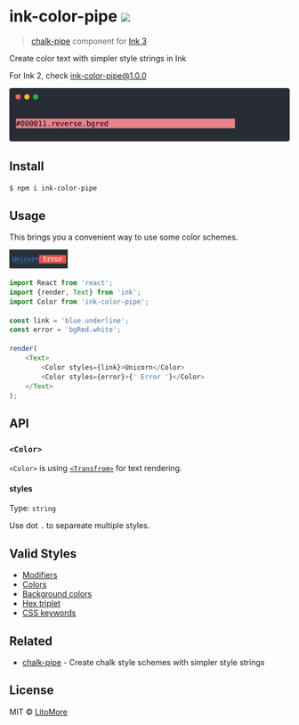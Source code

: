 # ink-color-pipe [![](https://img.shields.io/travis/LitoMore/ink-color-pipe/master.svg)](https://travis-ci.org/LitoMore/ink-color-pipe)

> [chalk-pipe](https://github.com/LitoMore/chalk-pipe) component for [Ink 3](https://github.com/vadimdemedes/ink)

Create color text with simpler style strings in Ink

For Ink 2, check [ink-color-pipe@1.0.0](https://www.npmjs.com/package/ink-color-pipe/v/1.0.0)

![](https://raw.githubusercontent.com/LitoMore/ink-color-pipe/master/screenshot.svg?sanitize=true)

## Install

```bash
$ npm i ink-color-pipe
```

## Usage

This brings you a convenient way to use some color schemes.

<img src="https://raw.githubusercontent.com/LitoMore/ink-color-pipe/master/media/demo.jpg" width="105px"/>

```javascript
import React from 'react';
import {render, Text} from 'ink';
import Color from 'ink-color-pipe';

const link = 'blue.underline';
const error = 'bgRed.white';

render(
	<Text>
		<Color styles={link}>Unicorn</Color>
		<Color styles={error}>{' Error '}</Color>
	</Text>
);
```

## API

### `<Color>`

`<Color>` is using [`<Transfrom>`](https://github.com/vadimdemedes/ink#transform) for text rendering.

#### styles

Type: `string`

Use dot `.` to separeate multiple styles.

## Valid Styles

- [Modifiers](https://github.com/chalk/chalk#modifiers)
- [Colors](https://github.com/chalk/chalk#colors)
- [Background colors](https://github.com/chalk/chalk#background-colors)
- [Hex triplet](https://en.wikipedia.org/wiki/Web_colors#Hex_triplet)
- [CSS keywords](https://www.w3.org/wiki/CSS/Properties/color/keywords)

## Related

- [chalk-pipe](https://github.com/LitoMore/chalk-pipe) - Create chalk style schemes with simpler style strings

## License

MIT © [LitoMore](https://github.com/LitoMore)
